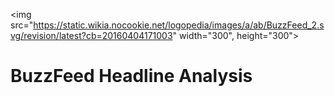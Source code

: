 <img src="https://static.wikia.nocookie.net/logopedia/images/a/ab/BuzzFeed_2.svg/revision/latest?cb=20160404171003" width="300", height="300"> 
# BuzzFeed Headline Analysis
